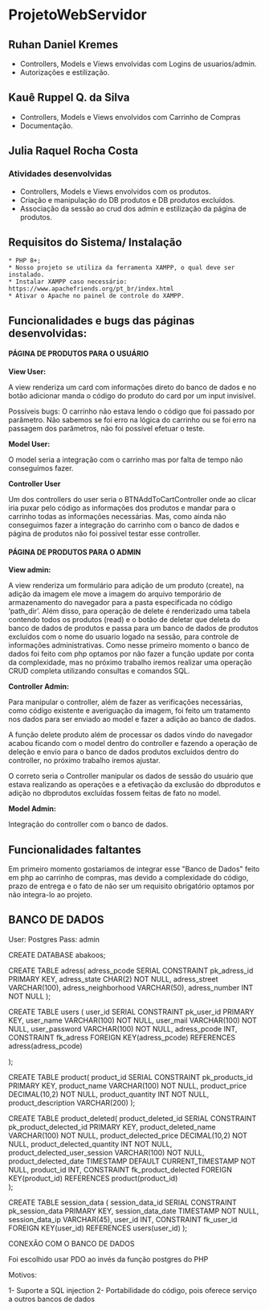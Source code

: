 # ProjetoWebServidor

## Ruhan Daniel Kremes
- Controllers, Models e Views envolvidas com Logins de usuarios/admin.
- Autorizações e estilização.

## Kauê Ruppel Q. da Silva 

- Controllers, Models e Views envolvidos com Carrinho de Compras
- Documentação.

## Julia Raquel Rocha Costa
### Atividades desenvolvidas

- Controllers, Models e Views envolvidos com os produtos.
- Criação e manipulação do DB produtos e DB produtos excluídos.
- Associação da sessão ao crud dos admin e estilização da página de produtos.

## Requisitos do Sistema/ Instalação
    * PHP 8+;
    * Nosso projeto se utiliza da ferramenta XAMPP, o qual deve ser instalado.
    * Instalar XAMPP caso necessário: https://www.apachefriends.org/pt_br/index.html
    * Ativar o Apache no painel de controle do XAMPP.

## Funcionalidades e bugs das páginas desenvolvidas:

#### PÁGINA DE PRODUTOS PARA O USUÁRIO 
            
__View User:__

A view renderiza um card com informações direto do banco de dados e no botão adicionar manda o código do produto do card por um input invisível.

Possíveis bugs: O carrinho não estava lendo o código que foi passado por parâmetro.
Não sabemos se foi erro na lógica do carrinho ou se foi erro na passagem dos parâmetros, não foi possível efetuar o teste.

__Model User:__

O model seria a integração com o carrinho mas por falta de tempo não conseguimos fazer.

__Controller User__

Um dos controllers do user seria o BTNAddToCartController onde ao clicar iria puxar pelo código as informações dos produtos e mandar para o carrinho todas as informações necessárias. Mas, como ainda não conseguimos fazer a integração do carrinho com o banco de dados e página de produtos não foi possível testar esse controller.

#### PÁGINA DE PRODUTOS PARA O ADMIN

__View admin:__

A view renderiza um formulário para adição de um produto (create), na adição da imagem ele move a imagem do arquivo temporário de armazenamento do navegador para a pasta especificada no código ‘path_dir’. Além disso, para operação de delete é renderizado uma tabela contendo todos os produtos (read) e o botão de deletar que deleta do banco de dados de produtos e passa para um banco de dados de produtos excluídos com o nome do usuario logado na sessão, para controle de informações administrativas. Como nesse primeiro momento o banco de dados foi feito com php optamos por não fazer a função update por conta da complexidade, mas no próximo trabalho iremos realizar uma operação CRUD completa utilizando consultas e comandos SQL.

__Controller Admin:__

Para manipular o controller, além de fazer as verificações necessárias, como código existente e averiguação da imagem, foi feito um tratamento nos dados para ser enviado ao model e fazer a adição ao banco de dados.

A função delete produto além de processar os dados vindo do navegador acabou ficando com o model dentro do controller e fazendo a operação de deleção e envio para o banco de dados produtos excluidos dentro do controller, no próximo trabalho iremos ajustar.

O correto seria o Controller manipular os dados de sessão do usuário que estava realizando as operações e a efetivação da exclusão do dbprodutos e adição no dbprodutos excluídas fossem feitas de fato no model.

__Model Admin:__

Integração do controller com o banco de dados.

## Funcionalidades faltantes

Em primeiro momento gostariamos de integrar esse "Banco de Dados" feito em php ao carrinho de compras, mas devido a complexidade do código, prazo de entrega e o fato de não ser um requisito obrigatório optamos por não integra-lo ao projeto.

## BANCO DE DADOS

User: Postgres
Pass: admin

CREATE DATABASE abakoos;

CREATE TABLE adress(
	adress_pcode SERIAL CONSTRAINT pk_adress_id PRIMARY KEY,
	adress_state CHAR(2) NOT NULL,
	adress_street VARCHAR(100),
	adress_neighborhood VARCHAR(50),
	adress_number INT NOT NULL
);

CREATE TABLE users (
	user_id SERIAL CONSTRAINT pk_user_id PRIMARY KEY,
	user_name VARCHAR(100) NOT NULL,
	user_mail VARCHAR(100) NOT NULL,
	user_password VARCHAR(100) NOT NULL,
	adress_pcode INT,
	CONSTRAINT fk_adress FOREIGN KEY(adress_pcode) REFERENCES adress(adress_pcode)
	
);

CREATE TABLE product(
	product_id SERIAL CONSTRAINT pk_products_id PRIMARY KEY,
	product_name VARCHAR(100) NOT NULL,
	product_price DECIMAL(10,2) NOT NULL,
	product_quantity INT NOT NULL,
	product_description VARCHAR(200)
);

CREATE TABLE product_deleted(
	product_deleted_id SERIAL CONSTRAINT pk_product_delected_id PRIMARY KEY,
	product_deleted_name VARCHAR(100) NOT NULL,
	product_delected_price DECIMAL(10,2) NOT NULL,
	product_delected_quantity INT NOT NULL,
	product_delected_user_session VARCHAR(100) NOT NULL,
	product_delected_date TIMESTAMP DEFAULT CURRENT_TIMESTAMP NOT NULL,
	product_id INT,
	CONSTRAINT fk_product_delected FOREIGN KEY(product_id) REFERENCES product(product_id)	
);

CREATE TABLE session_data (
	session_data_id SERIAL CONSTRAINT pk_session_data PRIMARY KEY,
	session_data_date TIMESTAMP NOT NULL,
	session_data_ip VARCHAR(45),
	user_id INT,
	CONSTRAINT fk_user_id FOREIGN KEY(user_id) REFERENCES users(user_id)
);


CONEXÃO COM O BANCO DE DADOS

Foi escolhido usar PDO ao invés da função postgres do PHP

Motivos:

1- Suporte a SQL injection
2- Portabilidade do código, pois oferece serviço a outros bancos de dados
